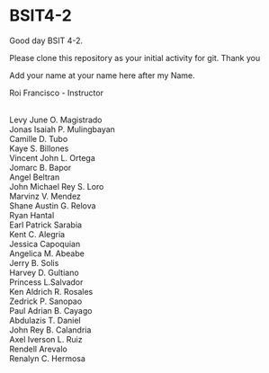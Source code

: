 # BSIT4-2

Good day BSIT 4-2.

Please clone this repository as your initial activity for git. Thank you

Add your name at your name here after my Name.

Roi Francisco - Instructor

<br>Levy June O. Magistrado
<br>Jonas Isaiah P. Mulingbayan
<br>Camille D. Tubo
<br>Kaye S. Billones
<br>Vincent John L. Ortega
<br>Jomarc B. Bapor
<br>Angel Beltran
<br>John Michael Rey S. Loro
<br>Marvinz V. Mendez
<br>Shane Austin G. Relova
<br>Ryan Hantal
<br>Earl Patrick Sarabia
<br>Kent C. Alegria
<br>Jessica Capoquian
<br>Angelica M. Abeabe
<br>Jerry B. Solis
<br>Harvey D. Gultiano
<br>Princess L.Salvador
<br>Ken Aldrich R. Rosales
<br>Zedrick P. Sanopao
<br>Paul Adrian B. Cayago
<br>Abdulazis T. Daniel
<br>John Rey B. Calandria
<br>Axel Iverson L. Ruiz
<br>Rendell Arevalo
<br>Renalyn C. Hermosa
